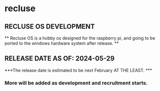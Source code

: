 # recluse

## RECLUSE OS DEVELOPMENT

** Recluse OS is a hobby os designed for the raspberry pi, and going to be ported to the windows hardware system after release. **

## RELEASE DATE AS OF: 2024-05-29

***The release date is estimated to be next February AT THE LEAST. ***

### More will be added as development and recruitment starts.
